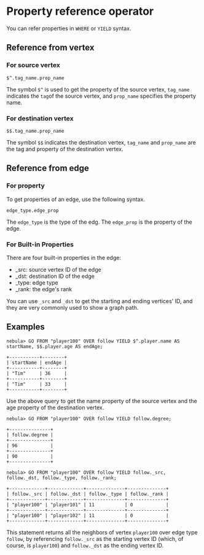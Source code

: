 # Property reference operator

You can refer properties in `WHERE` or `YIELD` syntax.

## Reference from vertex

### For source vertex

```ngql
$^.tag_name.prop_name
```

The symbol `$^` is used to get the property of the source vertex, `tag_name` indicates the  `tag`of the source vertex, and `prop_name` specifies the property name.

### For destination vertex

```ngql
$$.tag_name.prop_name
```

The symbol `$$` indicates the destination vertex, `tag_name` and `prop_name` are the tag and property of the destination vertex.

## Reference from edge

### For property

To get properties of an edge, use the following syntax.

```ngql
edge_type.edge_prop
```

The `edge_type` is the type of the edg. The `edge_prop` is the property of the edge.

### For Built-in Properties

There are four built-in properties in the edge:

* _src: source vertex ID of the edge
* _dst: destination ID of the edge
* _type: edge type
* _rank: the edge's rank

You can use `_src` and `_dst` to get the starting and ending vertices' ID, and they are very commonly used to show a graph path.

## Examples

```ngql
nebula> GO FROM "player100" OVER follow YIELD $^.player.name AS startName, $$.player.age AS endAge;

+-----------+--------+
| startName | endAge |
+-----------+--------+
| "Tim"     | 36     |
+-----------+--------+
| "Tim"     | 33     |
+-----------+--------+
```

Use the above query to get the name property of the source vertex and the age property of the destination vertex.

```ngql
nebula> GO FROM "player100" OVER follow YIELD follow.degree;

+---------------+
| follow.degree |
+---------------+
| 96            |
+---------------+
| 90            |
+---------------+
```

```ngql
nebula> GO FROM "player100" OVER follow YIELD follow._src, follow._dst, follow._type, follow._rank;

+-------------+-------------+--------------+--------------+
| follow._src | follow._dst | follow._type | follow._rank |
+-------------+-------------+--------------+--------------+
| "player100" | "player101" | 11           | 0            |
+-------------+-------------+--------------+--------------+
| "player100" | "player102" | 11           | 0            |
+-------------+-------------+--------------+--------------+
```

This statement returns all the neighbors of vertex `player100` over edge type `follow`, by referencing `follow._src` as the starting vertex ID (which, of course, is `player100`) and `follow._dst` as the ending vertex ID.
